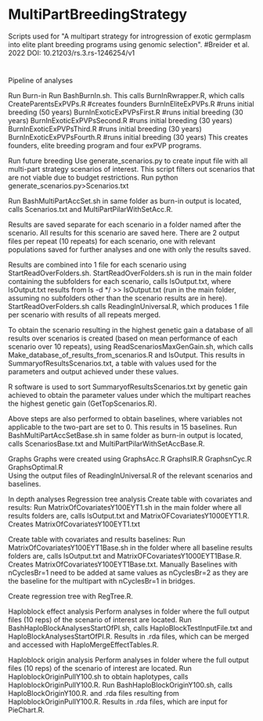 # MultiPartBreedingStrategy
Scripts used for "A multipart strategy for introgression of exotic germplasm into elite plant breeding programs using genomic selection".
#Breider et al. 2022 DOI: 10.21203/rs.3.rs-1246254/v1
#

Pipeline of analyses

Run Burn-in
Run BashBurnIn.sh.
This calls BurnInRwrapper.R, which calls 
CreateParentsExPVPs.R #creates founders
BurnInEliteExPVPs.R #runs initial breeding (50 years)
BurnInExoticExPVPsFirst.R #runs initial breeding (30 years)
BurnInExoticExPVPsSecond.R #runs initial breeding (30 years)
BurnInExoticExPVPsThird.R #runs initial breeding (30 years)
BurnInExoticExPVPsFourth.R #runs initial breeding (30 years)
This creates founders, elite breeding program and four exPVP programs.

Run future breeding
Use generate_scenarios.py to create input file with all multi-part strategy scenarios of interest. This script filters out scenarios that are not viable due to budget restrictions.
Run python generate_scenarios.py>Scenarios.txt

Run BashMultiPartAccSet.sh in same folder as burn-in output is located, calls Scenarios.txt and MultiPartPilarWithSetAcc.R.

Results are saved separate for each scenario in a folder named after the scenario. All results for this scenario are saved here. There are 2 output files per repeat (10 repeats) for each scenario, one with relevant populations saved for further analyses and one with only the results saved. 

Results are combined into 1 file for each scenario using StartReadOverFolders.sh.
StartReadOverFolders.sh is run in the main folder containing the subfolders for each scenario, calls lsOutput.txt, where lsOutput.txt results from ls -d */ >> lsOutput.txt (run in the main folder, assuming no subfolders other than the scenario results are in here).
StartReadOverFolders.sh calls ReadingInUniversal.R, which produces 1 file per scenario with results of all repeats merged.

To obtain the scenario resulting in the highest genetic gain a database of all results over scenarios is created (based on mean performance of each scenario over 10 repeats), using ReadScenariosMaxGenGain.sh, which calls Make_database_of_results_from_scenarios.R and lsOutput. This results in SummaryofResultsScenarios.txt, a table with values used for the parameters and output achieved under these values.

R software is used to sort SummaryofResultsScenarios.txt by genetic gain achieved to obtain the parameter values under which the multipart reaches the highest genetic gain (GetTopScenarios.R).

Above steps are also performed to obtain baselines, where variables not applicable to the two-part are set to 0. This results in 15 baselines.
Run BashMultiPartAccSetBase.sh in same folder as burn-in output is located, calls ScenariosBase.txt and MultiPartPilarWithSetAccBase.R.

Graphs
Graphs were created using
GraphsAcc.R
GraphsIR.R
GraphsnCyc.R
GraphsOptimal.R  
Using the output files of ReadingInUniversal.R of the relevant scenarios and baselines.

In depth analyses
Regression tree analysis
Create table with covariates and results: 
Run MatrixOfCovariatesY100EYT1.sh in the main folder where all results folders are, calls lsOutput.txt and MatrixOFCovariatesY1000EYT1.R. 
Creates MatrixOfCovariatesY100EYT1.txt

Create table with covariates and results baselines:
Run MatrixOfCovariatesY100EYT1Base.sh in the folder where all baseline results folders are, calls lsOutput.txt and MatrixOFCovariatesY1000EYT1Base.R.
Creates MatrixOfCovariatesY100EYT1Base.txt. Manually Baselines with nCyclesBr=1 need to be added at same values as nCyclesBr=2 as they are the baseline for the multipart with nCyclesBr=1 in bridges.

Create regression tree with RegTree.R.

Haploblock effect analysis
Perform analyses in folder where the full output files (10 reps) of the scenario of interest are located.
Run BashHaploBlockAnalysesStartOfPI.sh, calls HaploBlockTestInputFile.txt and HaploBlockAnalysesStartOfPI.R. Results in .rda files, which can be merged and accessed with HaploMergeEffectTables.R.

Haploblock origin analysis
Perform analyses in folder where the full output files (10 reps) of the scenario of interest are located.
Run HaploblockOriginPullY100.sh to obtain haplotypes, calls HaploblockOriginPullY100.R.
Run BashHaploBlockOriginY100.sh, calls HaploBlockOriginY100.R. and .rda files resulting from HaploblockOriginPullY100.R.
Results in .rda files, which are input for PieChart.R. 

